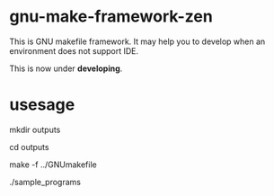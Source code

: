 gnu-make-framework-zen
==========================
This is GNU makefile framework. It may help you to develop when an environment does not support IDE.

This is now under **developing**.

# usesage

mkdir outputs

cd outputs

make -f ../GNUmakefile

./sample_programs


